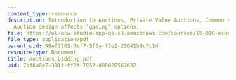 ```yaml
---
content_type: resource
description: Introduction to Auctions, Private Value Auctions, Common Value Auctions,
  Auction design affects "gaming" options.
file: https://ol-ocw-studio-app-qa.s3.amazonaws.com/courses/15-010-economic-analysis-for-business-decisions-fall-2004/7bf8a0e7391fff2f7952d86020567632_auctions_bidding.pdf
file_type: application/pdf
parent_uid: 98ef3101-0ef7-5f0a-f1e2-25041b9c7c1d
resourcetype: Document
title: auctions_bidding.pdf
uid: 7bf8a0e7-391f-ff2f-7952-d86020567632
---
```

